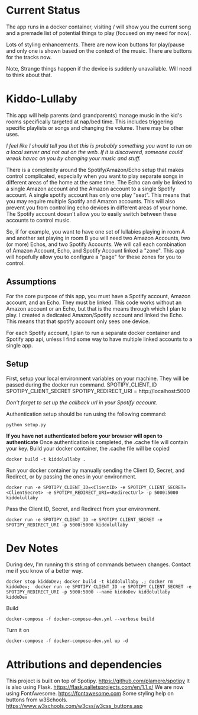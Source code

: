 # Current Status
The app runs in a docker container, visiting / will show you the current song and a premade list of potential things to play (focused on my need for now). 

Lots of styling enhancements.
There are now icon buttons for play/pause and only one is shown based on the context of the music. 
There are buttons for the tracks now.

Note, Strange things happen if the device is suddenly unavailable. Will need to think about that. 

# Kiddo-Lullaby
This app will help parents (and grandparents) manage music in the kid's rooms specifically targeted at nap/bed time. This includes triggering specific playlists or songs and changing the volume. There may be other uses. 

*I feel like I should tell you that this is probably something you want to run on a local server and not out on the web. If it is discovered, someone could wreak havoc on you by changing your music and stuff.*

There is a complexity around the Spotify/Amazon/Echo setup that makes control complicated, especially when you want to play separate songs in different areas of the home at the same time. The Echo can only be linked to a single Amazon account and the Amazon account to a single Spotify account. A single spotify account has only one play "seat". This means that you may require multiple Spotify and Amazon accounts. This will also prevent you from controlling echo devices in different areas of your home. The Spotify account doesn't allow you to easily switch between these accounts to control music. 

So, if for example, you want to have one set of lullabies playing in room A and another set playing in room B you will need two Amazon Accounts, two (or more) Echos, and two Spotify Accounts. We will call each combination of Amazon Account, Echo, and Spotify Account linked a "zone". This app will hopefully allow you to configure a "page" for these zones for you to control. 

## Assumptions
For the core purpose of this app, you must have a Spotify account, Amazon account, and an Echo. They must be linked. This code works without an Amazon account or an Echo, but that is the means through which I plan to play. I created a dedicated Amazon/Spotify account and linked the Echo. This means that that spotify account only sees one device. 

For each Spotify account, I plan to run a separate docker container and Spotify app api, unless I find some way to have multiple linked accounts to a single app. 

## Setup
First, setup your local environment variables on your machine. They will be passed during the docker run command. 
SPOTIPY_CLIENT_ID
SPOTIPY_CLIENT_SECRET
SPOTIPY_REDIRECT_URI = http://localhost:5000

*Don't forget to set up the callback url in your Spotify account.*

Authentication setup should be run using the following command:
```
python setup.py
```
__If you have not authenticated before your browser will open to authenticate__
Once authentication is completed, the .cache file will contain your key.
Build your docker container, the .cache file will be copied
```
docker build -t kiddolullaby .
```
Run your docker container by manually sending the Client ID, Secret, and Redirect, or by passing the ones in your environment.
```
docker run -e SPOTIPY_CLIENT_ID=<ClientID> -e SPOTIPY_CLIENT_SECRET=<ClientSecret> -e SPOTIPY_REDIRECT_URI=<RedirectUrl> -p 5000:5000 kiddolullaby
```
Pass the Client ID, Secret, and Redirect from your environment.
```
docker run -e SPOTIPY_CLIENT_ID -e SPOTIPY_CLIENT_SECRET -e SPOTIPY_REDIRECT_URI -p 5000:5000 kiddolullaby
```

# Dev Notes

During dev, I'm running this string of commands between changes. Contact me if you know of a better way.
```
docker stop kiddoDev; docker build -t kiddolullaby .; docker rm kiddoDev;  docker run -e SPOTIPY_CLIENT_ID -e SPOTIPY_CLIENT_SECRET -e SPOTIPY_REDIRECT_URI -p 5000:5000 --name kiddoDev kiddolullaby
kiddoDev
```

Build
```
docker-compose -f docker-compose-dev.yml --verbose build
```

Turn it on
```
docker-compose -f docker-compose-dev.yml up -d
```
# Attributions and dependencies
This project is built on top of Spotipy. https://github.com/plamere/spotipy
It is also using Flask. https://flask.palletsprojects.com/en/1.1.x/
We are now using FontAwesome. https://fontawesome.com
Some styling help on buttons from w3Schools. https://www.w3schools.com/w3css/w3css_buttons.asp 